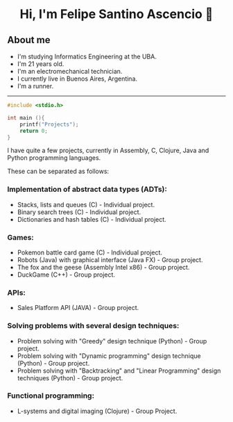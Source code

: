 <div align="center">
<h1 align="center"> Hi, I'm Felipe Santino Ascencio 👋
</div>

## About me

- I'm studying Informatics Engineering at the UBA.
- I'm 21 years old.
- I'm an electromechanical technician.
- I currently live in Buenos Aires, Argentina.
- I'm a runner.

---

```c
#include <stdio.h>

int main (){
    printf("Projects");
    return 0;
}
```

I have quite a few projects, currently in ​​Assembly, C, Clojure, Java and Python programming languages.

These can be separated as follows:

### Implementation of abstract data types (ADTs):
- Stacks, lists and queues (C) - Individual project.
- Binary search trees (C) - Individual project.
- Dictionaries and hash tables (C) - Individual project.

### Games:
- Pokemon battle card game (C) - Individual project.
- Robots (Java) with graphical interface (Java FX) - Group project.
- The fox and the geese (Assembly Intel x86) - Group project.
- DuckGame (C++) - Group project.

### APIs:
- Sales Platform API (JAVA) - Group project.

### Solving problems with several design techniques:
- Problem solving with "Greedy" design technique (Python) - Group project.
- Problem solving with "Dynamic programming" design technique (Python) - Group project.
- Problem solving with "Backtracking" and "Linear Programming" design techniques (Python) - Group project.

### Functional programming:
- L-systems and digital imaging (Clojure) - Group Project.
